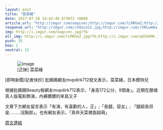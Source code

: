```yaml
---
layout: post
title: "菜菜緒"
date: 2017-07-28 14:43:48.673072 +0800
article_url: "http://imgur.com/oagcvec;http://imgur.com/lLMKUaZ;http://imgur.com/q45k09K;http://imgur.com/XedxXPm;http://imgur.com/NrSiJ9I;http://imgur.com/7qT45uu"
response_url: "http://imgur.com//nQsLeiS.jpg;http://imgur.com//hRLwm8a;https://goo.gl//e3uLUO"
img: http://i.imgur.com/oagcvec.jpg?fb
all_img: http://i.imgur.com/lLMKUaZ.jpg?fb;http://i.imgur.com/q45k09K.jpg?fb;http://i.imgur.com/XedxXPm.jpg?fb;http://i.imgur.com/NrSiJ9I.jpg?fb;http://i.imgur.com/7qT45uu.jpg?fb;http://imgur.com//nQsLeiS.jpg;http://i.imgur.com/hRLwm8a.jpg?fb;http://img.nextmag.com.tw//campaign/28/77a23a4ba969db17de605930a6eb13c3.jpg
push: 35
boo: 2
neutral: 15
---
```


<figure>
<img src="http://i.imgur.com/oagcvec.jpg?fb" alt="image">
<figcaption>
[正妹] 菜菜緒
</figcaption>
</figure>



[即時新聞/記者快抄] 批踢踢網友mvpdirk712發文表示，菜菜緒，日本模特兒

根據批踢踢Beauty板網友mvpdirk712表示，「身高172公分，9頭身」。近期在銀魂真人版電影飾演，內褲髒髒的來島又子

文章下方網友留言表示「有演，有喜歡的人，正」;「長腿，惡女」; 「腿超長但是.........沒胸部」。也有網友表示，「真命天菜裡面超萌」

<a href = "https://www.ptt.cc/bbs/Beauty/M.1500864128.A.BA3.html">原文連結</a>

